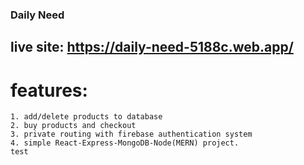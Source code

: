 ### Daily Need
## live site: https://daily-need-5188c.web.app/

# features: 
    1. add/delete products to database
    2. buy products and checkout
    3. private routing with firebase authentication system
    4. simple React-Express-MongoDB-Node(MERN) project. 
    test